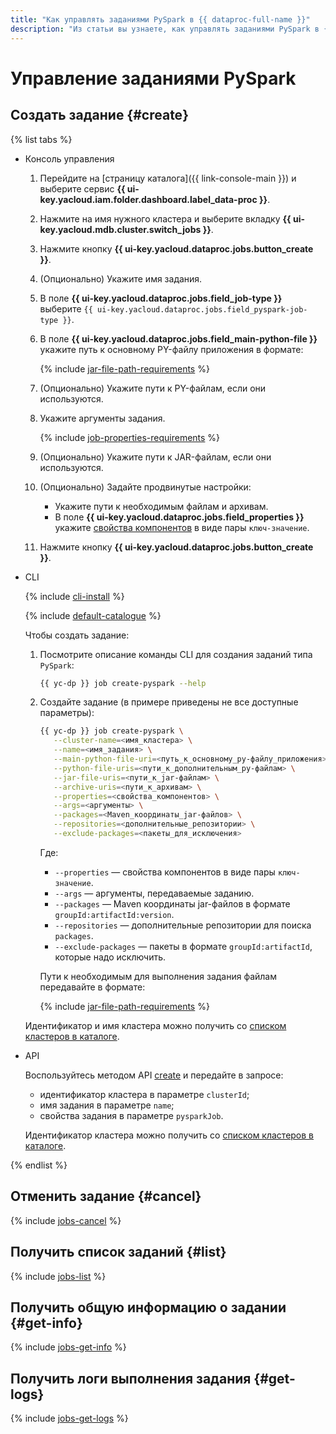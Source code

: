 ```yaml
---
title: "Как управлять заданиями PySpark в {{ dataproc-full-name }}"
description: "Из статьи вы узнаете, как управлять заданиями PySpark в {{ dataproc-full-name }}."
---
```


# Управление заданиями PySpark

## Создать задание {#create}

{% list tabs %}

- Консоль управления

    1. Перейдите на [страницу каталога]({{ link-console-main }}) и выберите сервис **{{ ui-key.yacloud.iam.folder.dashboard.label_data-proc }}**.
    1. Нажмите на имя нужного кластера и выберите вкладку **{{ ui-key.yacloud.mdb.cluster.switch_jobs }}**.
    1. Нажмите кнопку **{{ ui-key.yacloud.dataproc.jobs.button_create }}**.
    1. (Опционально) Укажите имя задания.
    1. В поле **{{ ui-key.yacloud.dataproc.jobs.field_job-type }}** выберите `{{ ui-key.yacloud.dataproc.jobs.field_pyspark-job-type }}`.
    1. В поле **{{ ui-key.yacloud.dataproc.jobs.field_main-python-file }}** укажите путь к основному PY-файлу приложения в формате:

        {% include [jar-file-path-requirements](../../_includes/data-proc/jar-file-path-requirements.md) %}

    1. (Опционально) Укажите пути к PY-файлам, если они используются.
    1. Укажите аргументы задания.

       {% include [job-properties-requirements](../../_includes/data-proc/job-properties-requirements.md) %}

    1. (Опционально) Укажите пути к JAR-файлам, если они используются.
    1. (Опционально) Задайте продвинутые настройки:

        * Укажите пути к необходимым файлам и архивам.
        * В поле **{{ ui-key.yacloud.dataproc.jobs.field_properties }}** укажите [свойства компонентов](../concepts/settings-list.md) в виде пары `ключ-значение`.

    1. Нажмите кнопку **{{ ui-key.yacloud.dataproc.jobs.button_create }}**.

- CLI

    {% include [cli-install](../../_includes/cli-install.md) %}

    {% include [default-catalogue](../../_includes/default-catalogue.md) %}

    Чтобы создать задание:

    1. Посмотрите описание команды CLI для создания заданий типа `PySpark`:

        ```bash
        {{ yc-dp }} job create-pyspark --help
        ```

    1. Создайте задание (в примере приведены не все доступные параметры):

        ```bash
        {{ yc-dp }} job create-pyspark \
           --cluster-name=<имя_кластера> \
           --name=<имя_задания> \
           --main-python-file-uri=<путь_к_основному_py-файлу_приложения> \
           --python-file-uris=<пути_к_дополнительным_py-файлам> \
           --jar-file-uris=<пути_к_jar-файлам> \
           --archive-uris=<пути_к_архивам> \
           --properties=<свойства_компонентов> \
           --args=<аргументы> \
           --packages=<Maven_координаты_jar-файлов> \
           --repositories=<дополнительные_репозитории> \
           --exclude-packages=<пакеты_для_исключения>
        ```

        Где: 
        
        * `--properties` — свойства компонентов в виде пары `ключ-значение`.
        * `--args` — аргументы, передаваемые заданию.
        * `--packages` — Maven координаты jar-файлов в формате `groupId:artifactId:version`.
        * `--repositories` — дополнительные репозитории для поиска `packages`.
        * `--exclude-packages` — пакеты в формате `groupId:artifactId`, которые надо исключить.

        Пути к необходимым для выполнения задания файлам передавайте в формате:

        {% include [jar-file-path-requirements](../../_includes/data-proc/jar-file-path-requirements.md) %}

    Идентификатор и имя кластера можно получить со [списком кластеров в каталоге](./cluster-list.md#list).

- API

    Воспользуйтесь методом API [create](../api-ref/Job/create) и передайте в запросе:

    * идентификатор кластера в параметре `clusterId`;
    * имя задания в параметре `name`;
    * свойства задания в параметре `pysparkJob`.

    Идентификатор кластера можно получить со [списком кластеров в каталоге](./cluster-list.md#list).

{% endlist %}

## Отменить задание {#cancel}

{% include [jobs-cancel](../../_includes/data-proc/jobs-cancel.md) %}

## Получить список заданий {#list}

{% include [jobs-list](../../_includes/data-proc/jobs-list.md) %}

## Получить общую информацию о задании {#get-info}

{% include [jobs-get-info](../../_includes/data-proc/jobs-get-info.md) %}


## Получить логи выполнения задания {#get-logs}

{% include [jobs-get-logs](../../_includes/data-proc/jobs-get-logs.md) %}

